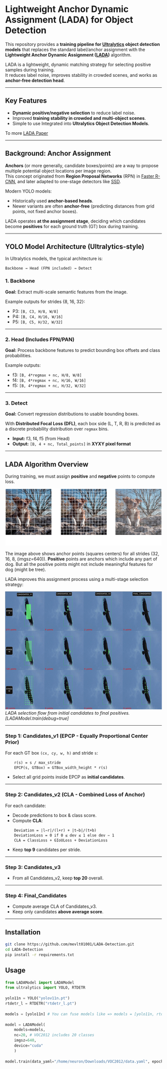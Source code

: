 # Lightweight Anchor Dynamic Assignment (LADA) for Object Detection

This repository provides a **training pipeline for [Ultralytics]() object detection models** that replaces the standard label/anchor assignment with the **Lightweight Anchor Dynamic Assignment ([LADA]())** algorithm.

LADA is a lightweight, dynamic matching strategy for selecting positive samples during training.  
It reduces label noise, improves stability in crowded scenes, and works as **anchor-free detection head**.

---

## Key Features

- **Dynamic positive/negative selection** to reduce label noise.
- Improved **training stability in crowded and multi-object scenes**.
- Simple to use Integrated into **Ultralytics Object Detection Models**.

To more [LADA Paper](<ADD_PAPER_LINK>)

---

## Background: Anchor Assignment

**Anchors** (or more generally, candidate boxes/points) are a way to propose multiple potential object locations per image region.  
This concept originated from **Region Proposal Networks** (RPN) in [Faster R-CNN](<ADD_LINK>), and later adapted to one-stage detectors like [SSD](<ADD_LINK>).

Modern YOLO models:
- Historically used **anchor-based heads**.
- Newer variants are often **anchor-free** (predicting distances from grid points, not fixed anchor boxes).

LADA operates **at the assignment stage**, deciding which candidates become **positives** for each ground truth (GT) box during training.

---

## YOLO Model Architecture (Ultralytics-style)

In Ultralytics models, the typical architecture is:

    Backbone → Head (FPN included) → Detect


### 1. Backbone
**Goal:** Extract multi-scale semantic features from the image.

Example outputs for strides {8, 16, 32}:
- P3: `[B, C3, H/8, W/8]`
- P4: `[B, C4, H/16, W/16]`
- P5: `[B, C5, H/32, W/32]`

---

### 2. Head (Includes FPN/PAN)
**Goal:** Process backbone features to predict bounding box offsets and class probabilities.

Example outputs:
- f3: `[B, 4*regmax + nc, H/8, W/8]`
- f4: `[B, 4*regmax + nc, H/16, W/16]`
- f5: `[B, 4*regmax + nc, H/32, W/32]`

---

### 3. Detect
**Goal:** Convert regression distributions to usable bounding boxes.

With **Distributed Focal Loss (DFL)**, each box side (L, T, R, B) is predicted as a discrete probability distribution over `regmax` bins.

- **Input:** f3, f4, f5 (from Head)
- **Output:** `[B, 4 + nc, Total_points]` in **XYXY pixel format**

---

## LADA Algorithm Overview

During training, we must assign **positive** and **negative** points to compute loss.

![YOLO GridLines](Assignments/YOLO-Gridlines.png)

The image above shows anchor points (squares centers) for all strides (32, 16, 8, (imgsz=640)). **Positive** points are anchors which include any part of dog. But all the positive points might not include meaningful features for dog (might be tree).


LADA improves this assignment process using a multi-stage selection strategy:

![LADA Assignments](Assignments/LADA_ASSIGNMNETS.png)
*LADA selection flow from initial candidates to final positives.[LADAModel.train(debug=true]*

---

### **Step 1: Candidates_v1 (EPCP - Equally Proportional Center Prior)**

For each GT box `(cx, cy, w, h)` and stride `s`:
```
    r(s) = s / max_stride
    EPCP(s, GTBox) = GTBox_width_height * r(s)
```

- Select all grid points inside EPCP as **initial candidates**.

---

### **Step 2: Candidates_v2 (CLA - Combined Loss of Anchor)**

For each candidate:
- Decode predictions to box & class score.
- Compute **CLA**:
```
    Deviation = |l−r|/(l+r) + |t−b|/(t+b)
    DeviationLoss = 0 if 0 ≤ dev ≤ 1 else dev − 1
    CLA = ClassLoss + GIoULoss + DeviationLoss
```


- Keep **top 9** candidates per stride.

---

### **Step 3: Candidates_v3**
- From all Candidates_v2, keep **top 20** overall.

---

### **Step 4: Final_Candidates**
- Compute average CLA of Candidates_v3.
- Keep only candidates **above average score**.

---

## Installation

```bash
git clone https://github.com/mevlt01001/LADA-Detection.git
cd LADA-Detection
pip install -r requirements.txt
```

## Usage

```python
from LADAModel import LADAModel
from ultralytics import YOLO, RTDETR

yolo11n = YOLO("yolov11n.pt")
rtdetr_l = RTDETR("rtdetr_l.pt")

models = [yolo11n] # You can fuse models like => models = [yolo11n, rtdetr_l]

model = LADAModel(
    models=models,
    nc=20, # VOC2012 includes 20 classes
    imgsz=640,
    device="cuda"
    )

model.train(data_yaml="/home/neuron/Downloads/VOC2012/data.yaml", epoch=100, batch=24, debug=True) # debug parameter, used to visualize LADA assignment.
```


